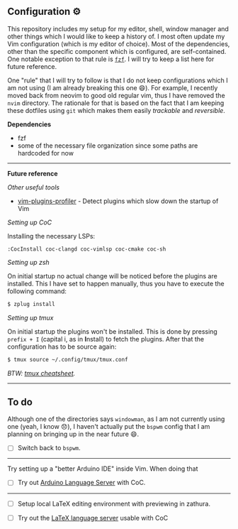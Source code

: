 ## Configuration ⚙️

This repository includes my setup for my editor, shell, window manager and
other things which I would like to keep a history of. I most often update my
Vim configuration (which is my editor of choice). Most of the dependencies,
other than the specific component which is configured, are self-contained.
One notable exception to that rule is [`fzf`](https://github.com/junegunn/fzf).
I will try to keep a list here for future reference.

One "rule" that I will try to follow is that I do not keep configurations which
I am not using (I am already breaking this one :smile:). For example, I
recently moved back from neovim to good old regular vim, thus I have removed
the `nvim` directory. The rationale for that is based on the fact that I am
keeping these dotfiles using `git` which makes them easily _trackable_ and
_reversible_.

**Dependencies**
- fzf
- some of the necessary file organization since some paths are hardcoded for
now

----

**Future reference**

_Other useful tools_
- [vim-plugins-profiler](https://github.com/hyiltiz/vim-plugins-profile) - Detect plugins which slow down the startup of Vim

*Setting up CoC*

Installing the necessary LSPs:
```vim
:CocInstall coc-clangd coc-vimlsp coc-cmake coc-sh
```

*Setting up zsh*

On initial startup no actual change will be noticed before the plugins
are installed. This I have set to happen manually, thus you have to
execute the following command:
```zsh
$ zplug install
```

*Setting up tmux*

On initial startup the plugins won't be installed. This is done by pressing
`prefix + I` (capital i, as in **I**nstall) to fetch the plugins. After that
the configuration has to be source again:
```zsh
$ tmux source ~/.config/tmux/tmux.conf
```

_BTW: [tmux cheatsheet](https://tmuxcheatsheet.com/)._

----

## To do

Although one of the directories says `windowman`, as I am not
currently using one (yeah, I know :disappointed:), I haven't actually put the
`bspwm` config that I am planning on bringing up in the near future :smile:.

- [ ] Switch back to `bspwm`.

----

Try setting up a "better Arduino IDE" inside Vim. When doing
that

- [ ] Try out [Arduino Language Server](https://github.com/arduino/arduino-language-server) with CoC.

----

- [ ] Setup local LaTeX editing environment with previewing in zathura.
- [ ] Try out the [LaTeX language server](https://github.com/neoclide/coc.nvim/wiki/Language-servers#latex) usable with CoC

